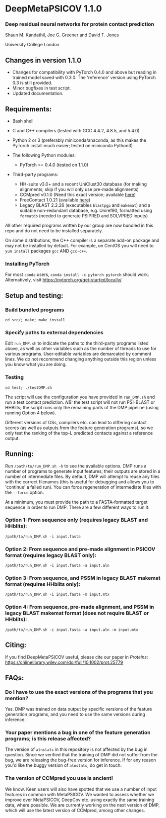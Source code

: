 # DeepMetaPSICOV 1.1.0
### Deep residual neural networks for protein contact prediction

Shaun M. Kandathil, Joe G. Greener and David T. Jones

University College London

Changes in version 1.1.0
------------------------

- Changes for compatibility with PyTorch 0.4.0 and above but reading in trained model saved with 0.3.0. The 'reference' version using PyTorch 0.3 is still provided.
- Minor bugfixes in test script.
- Updated documentation.

Requirements:
-------------
- Bash shell
- C and C++ compilers (tested with GCC 4.4.2, 4.8.5, and 5.4.0)
- Python 2 or 3 (preferably miniconda/anaconda, as this makes the PyTorch install much easier; tested on miniconda Python3)
- The following Python modules:
  - PyTorch >= 0.4.0 (tested on 1.1.0)
  
- Third-party programs:
  - HH-suite v3.0+ and a recent UniClust30 database (for making alignments; skip if you will only use pre-made alignments)
  - CCMpred v0.1.0 (Need this exact version; available [here](http://bioinfadmin.cs.ucl.ac.uk/downloads/ccmpred-0.1.0/CCMpred-0.1.0.tar.gz))
  - FreeContact 1.0.21 (available [here](https://rostlab.org/owiki/index.php/FreeContact))
  - Legacy BLAST 2.2.26 (executables `blastpgp` and `makemat`) and a suitable non-redundant database, e.g. Uniref90, formatted using `formatdb` (needed to generate PSIPRED and SOLVPRED inputs)

All other required programs written by our group are now bundled in this repo and do not need to be installed separately.

On some distributions, the C++ compiler is a separate add-on package and may not be installed by default. For example, on CentOS you will need to `yum install` packages `gcc` AND `gcc-c++`.

### Installing PyTorch
For most `conda` users, `conda install -c pytorch pytorch` should work. Alternatively, visit https://pytorch.org/get-started/locally/

Setup and testing:
------------------

### Build bundled programs
`cd src/; make; make install`

### Specify paths to external dependencies
Edit `run_DMP.sh` to indicate the paths to the third-party programs listed above, as well as other variables such as the number of threads to use for various programs. User-editable variables are demarcated by comment lines. We do not recommend changing anything outside this region unless you know what you are doing.

### Testing
`cd test; ./testDMP.sh`

The script will use the configuration you have provided in `run_DMP.sh` and run a test contact prediction.
*NB:* the test script will not run PSI-BLAST or HHBlits; the script runs only the remaining parts of the DMP pipeline (using running Option 4 below).

Different versions of OSs, compilers etc. can lead to differing contact scores (as well as outputs from the feature generation programs), so we only test the ranking of the top-L predicted contacts against a reference output.

Running:
--------
Run `/path/to/run_DMP.sh -h` to see the available options. DMP runs a number of programs to generate input features; their outputs are stored in a number of intermediate files. By default, DMP will attempt to reuse any files with the correct filenames (this is useful for debugging and allows you to 'continue' a failed run). You can force regeneration of intermediate files with the `--force` option.

At a minimum, you must provide the path to a FASTA-formatted target sequence in order to run DMP. There are a few different ways to run it:

### Option 1: From sequence only (requires legacy BLAST and HHblits):
`/path/to/run_DMP.sh -i input.fasta`

### Option 2: From sequence and pre-made alignment in PSICOV format (requires legacy BLAST only):
`/path/to/run_DMP.sh -i input.fasta -a input.aln`

### Option 3: From sequence, and PSSM in legacy BLAST makemat format (requires HHblits only):
`/path/to/run_DMP.sh -i input.fasta -m input.mtx`

### Option 4: From sequence, pre-made alignment, and PSSM in legacy BLAST makemat format (does not require BLAST or HHblits):
`/path/to/run_DMP.sh -i input.fasta -a input.aln -m input.mtx`

Citing:
-------
If you find DeepMetaPSICOV useful, please cite our paper in _Proteins_: https://onlinelibrary.wiley.com/doi/full/10.1002/prot.25779

FAQs:
-----
### Do I have to use the exact versions of the programs that you mention?
Yes. DMP was trained on data output by specific versions of the feature generation programs, and you need to use the same versions during inference.

### Your paper mentions a bug in one of the feature generation programs; is this release affected?
The version of `alnstats` in this repository is not affected by the bug in question. Since we verified that the training of DMP did not suffer from the bug, we are releasing the bug-free version for inference. If for any reason you'd like the buggy version of `alnstats`, do get in touch.

### The version of CCMpred you use is ancient!
We know. Keen users will also have spotted that we use a number of input features in common with MetaPSICOV. We wanted to assess whether we improve over MetaPSICOV, DeepCov etc. using exactly the same training data, where possible. We are currently working on the next version of DMP, which will use the latest version of CCMpred, among other changes.
